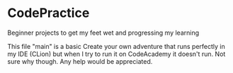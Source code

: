 # CodePractice
Beginner projects to get my feet wet and progressing my learning


This file "main" is a basic Create your own adventure that runs perfectly in my IDE (CLion) but when I try to run it on CodeAcademy it doesn't run. Not sure why though. Any help would be appreciated.
